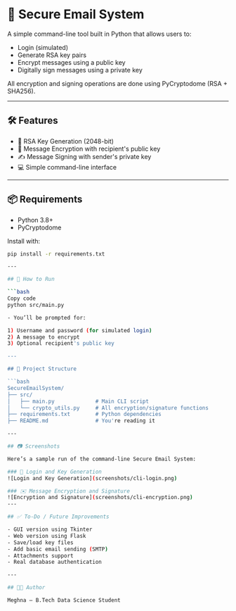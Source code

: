 # 🔐 Secure Email System

A simple command-line tool built in Python that allows users to:
- Login (simulated)
- Generate RSA key pairs
- Encrypt messages using a public key
- Digitally sign messages using a private key

All encryption and signing operations are done using PyCryptodome (RSA + SHA256).

---

## 🛠️ Features

- 🔑 RSA Key Generation (2048-bit)
- 🔐 Message Encryption with recipient's public key
- ✍️ Message Signing with sender's private key
- 💻 Simple command-line interface

---

## 📦 Requirements

- Python 3.8+
- PyCryptodome

Install with:
```bash
pip install -r requirements.txt

---

## 🚀 How to Run

```bash
Copy code
python src/main.py

- You’ll be prompted for:

1) Username and password (for simulated login)
2) A message to encrypt
3) Optional recipient's public key

---

## 📁 Project Structure

```bash
SecureEmailSystem/
├── src/
│   ├── main.py             # Main CLI script
│   └── crypto_utils.py     # All encryption/signature functions
├── requirements.txt        # Python dependencies
├── README.md               # You're reading it

---

## 📷 Screenshots

Here’s a sample run of the command-line Secure Email System:

### 🔐 Login and Key Generation
![Login and Key Generation](screenshots/cli-login.png)

### ✉️ Message Encryption and Signature
![Encryption and Signature](screenshots/cli-encryption.png)
---

## ✅ To-Do / Future Improvements

- GUI version using Tkinter
- Web version using Flask
- Save/load key files
- Add basic email sending (SMTP)
- Attachments support
- Real database authentication

---

## 🧑‍💻 Author

Meghna – B.Tech Data Science Student
